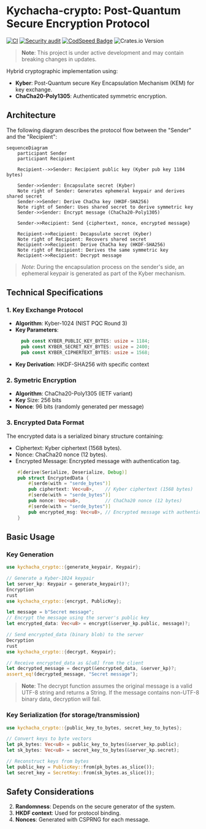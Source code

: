 # Kychacha-crypto: Post-Quantum Secure Encryption Protocol

[![CI](https://github.com/Nichokas/kychacha_crypto/actions/workflows/build.yaml/badge.svg)](https://github.com/Nichokas/kychacha_crypto/actions/workflows/build.yaml)
[![Security audit](https://github.com/Nichokas/kychacha_crypto/actions/workflows/rustsec.yaml/badge.svg)](https://github.com/Nichokas/kychacha_crypto/actions/workflows/rustsec.yaml)
[![CodSpeed Badge](https://img.shields.io/endpoint?url=https://codspeed.io/badge.json)](https://codspeed.io/Nichokas/kychacha_crypto)
![Crates.io Version](https://img.shields.io/crates/v/kychacha_crypto)

> **Note**: This project is under active development and may contain breaking changes in updates.

Hybrid cryptographic implementation using:
- **Kyber**: Post-Quantum secure Key Encapsulation Mechanism (KEM) for key exchange.
- **ChaCha20-Poly1305**: Authenticated symmetric encryption.

## Architecture

The following diagram describes the protocol flow between the "Sender" and the "Recipient":

```mermaid
sequenceDiagram
    participant Sender
    participant Recipient

    Recipient-->>Sender: Recipient public key (Kyber pub key 1184 bytes)
    
    Sender->>Sender: Encapsulate secret (Kyber)
    Note right of Sender: Generates ephemeral keypair and derives shared secret
    Sender->>Sender: Derive ChaCha key (HKDF-SHA256)
    Note right of Sender: Uses shared secret to derive symmetric key
    Sender->>Sender: Encrypt message (ChaCha20-Poly1305)
    
    Sender->>Recipient: Send {ciphertext, nonce, encrypted message}
    
    Recipient->>Recipient: Decapsulate secret (Kyber)
    Note right of Recipient: Recovers shared secret
    Recipient->>Recipient: Derive ChaCha key (HKDF-SHA256)
    Note right of Recipient: Derives the same symmetric key
    Recipient->>Recipient: Decrypt message
```

> *Note*: During the encapsulation process on the sender's side, an ephemeral keypair is generated as part of the Kyber mechanism.

## Technical Specifications

### 1. Key Exchange Protocol
- **Algorithm**: Kyber-1024 (NIST PQC Round 3)
- **Key Parameters**:
  ```rust
    pub const KYBER_PUBLIC_KEY_BYTES: usize = 1184;
    pub const KYBER_SECRET_KEY_BYTES: usize = 2400;
    pub const KYBER_CIPHERTEXT_BYTES: usize = 1568;
  ```
- **Key Derivation**: HKDF-SHA256 with specific context
### 2. Symetric Encryption
- **Algorithm**: ChaCha20-Poly1305 (IETF variant)
- **Key** Size: 256 bits
- **Nonce**: 96 bits (randomly generated per message)

### 3. Encrypted Data Format
The encrypted data is a serialized binary structure containing:

- Ciphertext: Kyber ciphertext (1568 bytes).
- Nonce: ChaCha20 nonce (12 bytes).
- Encrypted Message: Encrypted message with authentication tag.
```rust
    #[derive(Serialize, Deserialize, Debug)]
    pub struct EncryptedData {
        #[serde(with = "serde_bytes")]
        pub ciphertext: Vec<u8>,    // Kyber ciphertext (1568 bytes)
        #[serde(with = "serde_bytes")]
        pub nonce: Vec<u8>,         // ChaCha20 nonce (12 bytes)
        #[serde(with = "serde_bytes")]
        pub encrypted_msg: Vec<u8>, // Encrypted message with authentication tag
    }
```

## Basic Usage
### Key Generation
```rust
use kychacha_crypto::{generate_keypair, Keypair};

// Generate a Kyber-1024 keypair
let server_kp: Keypair = generate_keypair()?;
Encryption
rust
use kychacha_crypto::{encrypt, PublicKey};

let message = b"Secret message";
// Encrypt the message using the server's public key
let encrypted_data: Vec<u8> = encrypt(&server_kp.public, message)?;

// Send encrypted_data (binary blob) to the server
Decryption
rust
use kychacha_crypto::{decrypt, Keypair};

// Receive encrypted_data as &[u8] from the client
let decrypted_message = decrypt(&encrypted_data, &server_kp)?;
assert_eq!(decrypted_message, "Secret message");
```
> **Note**: The decrypt function assumes the original message is a valid UTF-8 string and returns a String. If the message contains non-UTF-8 binary data, decryption will fail.

### Key Serialization (for storage/transmission)
```rust
use kychacha_crypto::{public_key_to_bytes, secret_key_to_bytes};

// Convert keys to byte vectors
let pk_bytes: Vec<u8> = public_key_to_bytes(&server_kp.public);
let sk_bytes: Vec<u8> = secret_key_to_bytes(&server_kp.secret);

// Reconstruct keys from bytes
let public_key = PublicKey::from(pk_bytes.as_slice());
let secret_key = SecretKey::from(sk_bytes.as_slice());
```
## Safety Considerations

2. **Randomness**: Depends on the secure generator of the system.
3. **HKDF context**: Used for protocol binding.
4. **Nonces**: Generated with CSPRNG for each message.
